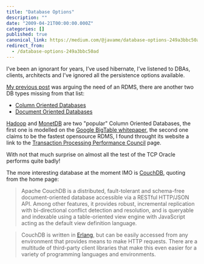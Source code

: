 ```yaml
---
title: "Database Options"
description: ""
date: "2009-04-21T00:00:00.000Z"
categories: []
published: true
canonical_link: https://medium.com/@javame/database-options-249a3bbc50ad
redirect_from:
  - /database-options-249a3bbc50ad
---
```


I’ve been an ignorant for years, I’ve used hibernate, I’ve listened to DBAs, clients, architects and I’ve ignored all the persistence options available.

[My previous post](http://www.the-arm.com/2009/03/do-you-really-need-an-rdms/) was arguing the need of an RDMS, there are another two DB types missing from that list:

-   [Column Oriented Databases](http://en.wikipedia.org/wiki/Column-oriented_DBMS)
-   [Document Oriented Databases](http://en.wikipedia.org/wiki/Document-oriented_database)

[Hadoop](http://hadoop.apache.org/) and [MonetDB](http://monetdb.cwi.nl/%20) are two "popular" Column Oriented Databases, the first one is modelled on the [Google BigTable whitepaper](http://labs.google.com/papers/bigtable.html), the second one claims to be the fastest opensource RDMS, I found throught its website a link to the [Transaction Processing Performance Council](http://www.tpc.org/) page.

With not that much surprise on almost all the test of the TCP Oracle performs quite badly!

The more interesting database at the moment IMO is [CouchDB](http://couchdb.apache.org/%20), quoting from the home page:

> Apache CouchDB is a distributed, fault-tolerant and schema-free document-oriented database accessible via a RESTful HTTP/JSON API. Among other features, it provides robust, incremental replication with bi-directional conflict detection and resolution, and is queryable and indexable using a table-oriented view engine with JavaScript acting as the default view definition language.

> CouchDB is written in [Erlang](http://erlang.org/), but can be easily accessed from any environment that provides means to make HTTP requests. There are a multitude of third-party client libraries that make this even easier for a variety of programming languages and environments.
